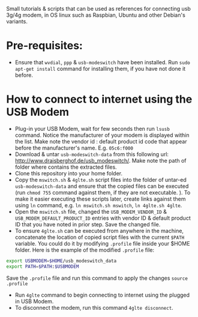 Small tutorials & scripts that can be used as references for connecting usb 3g/4g modem, in OS linux such as Raspbian, Ubuntu and other Debian's variants.

# Pre-requisites:
* Ensure that `wvdial`, `ppp` & `usb-modeswitch` have been installed. Run `sudo apt-get install` command for installing them, if you have not done it before.

# How to connect to internet using the USB Modem
* Plug-in your USB Modem, wait for few seconds then run `lsusb` command. Notice the manufacturer of your modem is displayed within the list. Make note the vendor id : default product id code that appear before the manufacturer's name. E.g. `05c6:f000`
* Download & untar `usb-modeswitch-data` from this following url: http://www.draisberghof.de/usb_modeswitch/. Make note the path of folder where contains the extracted files.
* Clone this repository into your home folder.
* Copy the `mswitch.sh` & `4glte.sh` script files into the folder of untar-ed `usb-modeswitch-data` and ensure that the copied files can be executed (run `chmod 755` command against them, if they are not executable. ). To make it easier executing these scripts later, create links against them using `ln` command, e.g. `ln mswitch.sh mswitch`, `ln 4glte.sh 4glte`.
* Open the `mswitch.sh` file, changed the `USB_MODEM_VENDOR_ID` & `USB_MODEM_DEFAULT_PRODUCT_ID` entries with vendor ID & default product ID that you have noted in prior step. Save the changed file.
* To ensure `4glte.sh` can be executed from anywhere in the machine, concatenate the location of copied script files with the current `$PATH` variable. You could do it by modifying `.profile` file inside your $HOME folder. Here is the example of the modified `.profile` file:

```bash
export USBMODEM=$HOME/usb_modeswitch_data
export PATH=$PATH:$USBMODEM
```

Save the `.profile` file and run this command to apply the changes `source .profile`
* Run `4glte` command to begin connecting to internet using the plugged in USB Modem.
* To disconnect the modem, run this command `4glte disconnect`.

